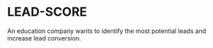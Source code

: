 # LEAD-SCORE
An education company wants to identify the most potential leads and increase lead conversion.
